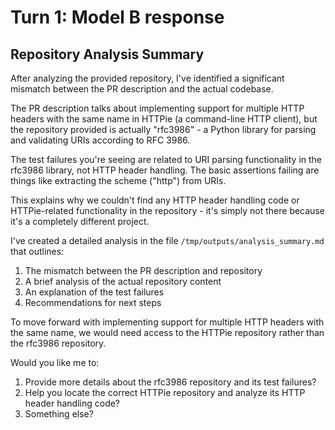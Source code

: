# Turn 1: Model B response

## Repository Analysis Summary

After analyzing the provided repository, I've identified a significant mismatch between the PR description and the actual codebase.

The PR description talks about implementing support for multiple HTTP headers with the same name in HTTPie (a command-line HTTP client), but the repository provided is actually "rfc3986" - a Python library for parsing and validating URIs according to RFC 3986.

The test failures you're seeing are related to URI parsing functionality in the rfc3986 library, not HTTP header handling. The basic assertions failing are things like extracting the scheme ("http") from URIs.

This explains why we couldn't find any HTTP header handling code or HTTPie-related functionality in the repository - it's simply not there because it's a completely different project.

I've created a detailed analysis in the file `/tmp/outputs/analysis_summary.md` that outlines:
1. The mismatch between the PR description and repository
2. A brief analysis of the actual repository content
3. An explanation of the test failures
4. Recommendations for next steps

To move forward with implementing support for multiple HTTP headers with the same name, we would need access to the HTTPie repository rather than the rfc3986 repository.

Would you like me to:
1. Provide more details about the rfc3986 repository and its test failures?
2. Help you locate the correct HTTPie repository and analyze its HTTP header handling code?
3. Something else?
